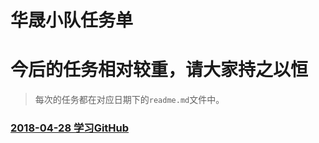 # 华晟小队任务单

# 今后的任务相对较重，请大家持之以恒
> 每次的任务都在对应日期下的`readme.md`文件中。

### [2018-04-28 学习GitHub](https://github.com/WarMj/Huatec-Team/tree/master/2018-04-28)
